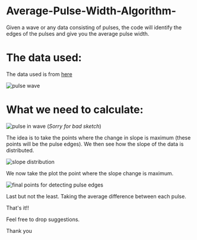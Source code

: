 # Average-Pulse-Width-Algorithm-
Given a wave or any data consisting of pulses, the code will identify the edges of the pulses and give you the average pulse width.

# The data used:
The data used is from [here](https://mast.stsci.edu/portal/Mashup/Clients/Mast/Portal.html)

![pulse wave](https://user-images.githubusercontent.com/63223240/137790411-d6dfbe6f-72d8-4b94-9738-249d463ce226.png)

# What we need to calculate:

![pulse in wave](https://user-images.githubusercontent.com/63223240/137790792-caca34bd-d089-449b-8f5c-313fbbdd9e88.png)
(*Sorry for bad sketch*)

The idea is to take the points where the change in slope is maximum (these points will be the pulse edges). We then see how the slope of the data is distributed.

![slope distribution](https://user-images.githubusercontent.com/63223240/137791129-57aa84d9-69a7-480e-883f-1909c7b7dc14.png)

We now take the plot the point where the slope change is maximum.

![final points for detecting pulse edges](https://user-images.githubusercontent.com/63223240/137791311-732dada1-51e4-40b0-bb21-d878927090f3.png)

Last but not the least.
Taking the average difference between each pulse.

That's it!!

Feel free to drop suggestions. 

Thank you
